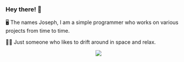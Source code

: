 ### Hey there! 👋
🖥️ The names Joseph, I am a simple programmer who works on various projects from time to time.

👨‍🚀 Just someone who likes to drift around in space and relax.

<p align="center">
  <a href= "https://ko-fi.com/Q5Q656AIC"><img src="https://ko-fi.com/img/githubbutton_sm.svg"/></a>
</p>
